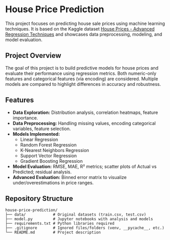 # House Price Prediction

This project focuses on predicting house sale prices using machine learning techniques. It is based on the Kaggle dataset [House Prices - Advanced Regression Techniques](https://www.kaggle.com/c/house-prices-advanced-regression-techniques/data) and showcases data preprocessing, modeling, and model evaluation.

## Project Overview

The goal of this project is to build predictive models for house prices and evaluate their performance using regression metrics. Both numeric-only features and categorical features (via encoding) are considered. Multiple models are compared to highlight differences in accuracy and robustness.

## Features

- **Data Exploration:** Distribution analysis, correlation heatmaps, feature importance.
- **Data Preprocessing:** Handling missing values, encoding categorical variables, feature selection.
- **Models Implemented:**
  - Linear Regression
  - Random Forest Regression
  - K-Nearest Neighbors Regression
  - Support Vector Regression
  - Gradient Boosting Regression
- **Model Evaluation:** RMSE, MAE, R² metrics; scatter plots of Actual vs Predicted; residual analysis.
- **Advanced Evaluation:** Binned error matrix to visualize under/overestimations in price ranges.

## Repository Structure

```text
house-price-prediction/
├── data/            # Original datasets (train.csv, test.csv)
├── model.py         # Jupyter notebooks with analysis and models
├── requirements.txt # Python libraries required
├── .gitignore       # Ignored files/folders (venv, __pycache__, etc.)
└── README.md        # Project description
